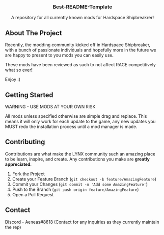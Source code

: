 

  <h3 align="center">Best-README-Template</h3>

  <p align="center">
    A repository for all currently known mods for Hardspace Shipbreakrer!
    <br />
   
  </p>
</p>



<!-- ABOUT THE PROJECT -->
## About The Project

Recently, the modding community kicked off in Hardspace Shipbreaker, with a bunch of passionate individuals and hopefully more in the future we are happy to present to you mods you can easily use.

These mods have been reviewed as such to not affect RACE competitively what so ever!

Enjoy :)



<!-- GETTING STARTED -->
## Getting Started

WARNING - USE MODS AT YOUR OWN RISK

All mods unless specified otherwise are simple drag and replace. 
This means it will only work for each update to the game, any new updates you MUST redo the installation process until a mod manager is made.


<!-- CONTRIBUTING -->
## Contributing

Contributions are what make the LYNX community such an amazing place to be learn, inspire, and create. Any contributions you make are **greatly appreciated**.

1. Fork the Project
2. Create your Feature Branch (`git checkout -b feature/AmazingFeature`)
3. Commit your Changes (`git commit -m 'Add some AmazingFeature'`)
4. Push to the Branch (`git push origin feature/AmazingFeature`)
5. Open a Pull Request



<!-- CONTACT -->
## Contact

Discord - Aeneas#8618 (Contact for any inquiries as they currently maintain the rep)

